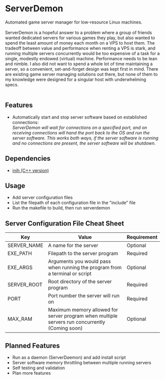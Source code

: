 # ServerDemon
Automated game server manager for low-resource Linux machines. 
<br>
<br>
ServerDemon is a hopeful answer to a problem where a group of friends wanted dedicated servers for various games they play, but also wanted to spend the least amount of money each month on a VPS to host them. The tradeoff between value and performance when renting a VPS is stark, and running multiple servers concurrently would be too expensive of a task for a single, modestly endowed (virtual) machine. Performance needs to be lean and nimble. I also did not want to spend a whole lot of time maintaining a server, so a convenient, set-and-forget design was kept first in mind. There are existing game server managing solutions out there, but none of them to my knowledge were designed for a singular host with underwhelming specs. 
<br>
<br>
## Features
+ Automatically start and stop server software based on established connections: <br>
*ServerDemon will wait for connections on a specified port, and on receiving connections will hand the port back to the OS and run the server software. This works both ways, if the server software is running and no connections are present, the server software will be shutdown.*

## Dependencies
+ [inih (C++ version)](https://github.com/jtilly/inih)

## Usage
+ Add server configuration files
+ List the filepath of each configuration file in the "include" file
+ Run the makefile to build, then run serverdemon

## Server Configuration File Cheat Sheet
| Key | Value | Requirement |
| --- | ----- | ----------- |
| SERVER_NAME | A name for the server | Optional |
| EXE_PATH | Filepath to the server program | Required |
| EXE_ARGS | Arguments you would pass when running the program from a terminal or script | Optional |
| SERVER_ROOT | Root directory of the server program | Required |
| PORT | Port number the server will run on | Required |
| MAX_RAM | Maximum memory allowed for server program when multiple servers run concurrently (Coming soon) | Optional |

## Planned Features
+ Run as a daemon (ServerD*a*emon) and add install script
+ Server software memory throttling between multiple running servers
+ Self testing and validation
+ Plan more features
